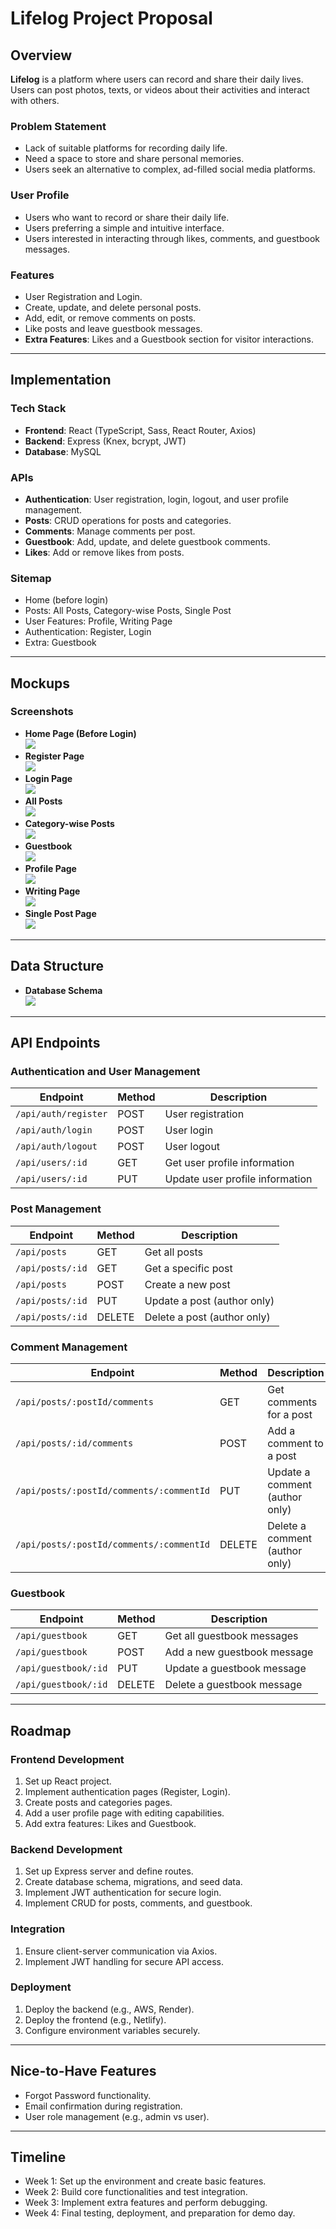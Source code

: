 # Lifelog Project Proposal

## Overview

**Lifelog** is a platform where users can record and share their daily lives. Users can post photos, texts, or videos about their activities and interact with others.

### Problem Statement

- Lack of suitable platforms for recording daily life.
- Need a space to store and share personal memories.
- Users seek an alternative to complex, ad-filled social media platforms.

### User Profile

- Users who want to record or share their daily life.
- Users preferring a simple and intuitive interface.
- Users interested in interacting through likes, comments, and guestbook messages.

### Features

- User Registration and Login.
- Create, update, and delete personal posts.
- Add, edit, or remove comments on posts.
- Like posts and leave guestbook messages.
- **Extra Features**: Likes and a Guestbook section for visitor interactions.

---

## Implementation

### Tech Stack

- **Frontend**: React (TypeScript, Sass, React Router, Axios)
- **Backend**: Express (Knex, bcrypt, JWT)
- **Database**: MySQL

### APIs

- **Authentication**: User registration, login, logout, and user profile management.
- **Posts**: CRUD operations for posts and categories.
- **Comments**: Manage comments per post.
- **Guestbook**: Add, update, and delete guestbook comments.
- **Likes**: Add or remove likes from posts.

### Sitemap

- Home (before login)
- Posts: All Posts, Category-wise Posts, Single Post
- User Features: Profile, Writing Page
- Authentication: Register, Login
- Extra: Guestbook

---

## Mockups

### Screenshots

- **Home Page (Before Login)**  
  ![](./proposal/Main.png)
- **Register Page**  
  ![](./proposal/Register.png)
- **Login Page**  
  ![](./proposal/Login.png)
- **All Posts**  
  ![](./proposal/AllPost.png)
- **Category-wise Posts**  
  ![](./proposal/Category.png)
- **Guestbook**  
  ![](./proposal/GuestBook-extra.png)
- **Profile Page**  
  ![](./proposal/MyProfile.png)
- **Writing Page**  
  ![](./proposal/Writing.png)
- **Single Post Page**  
  ![](./proposal/SinglePost.png)

---

## Data Structure

- **Database Schema**  
  ![](./proposal/sql-diagram.png)

---

## API Endpoints

### Authentication and User Management

| Endpoint             | Method | Description                     |
| -------------------- | ------ | ------------------------------- |
| `/api/auth/register` | POST   | User registration               |
| `/api/auth/login`    | POST   | User login                      |
| `/api/auth/logout`   | POST   | User logout                     |
| `/api/users/:id`     | GET    | Get user profile information    |
| `/api/users/:id`     | PUT    | Update user profile information |

### Post Management

| Endpoint         | Method | Description                 |
| ---------------- | ------ | --------------------------- |
| `/api/posts`     | GET    | Get all posts               |
| `/api/posts/:id` | GET    | Get a specific post         |
| `/api/posts`     | POST   | Create a new post           |
| `/api/posts/:id` | PUT    | Update a post (author only) |
| `/api/posts/:id` | DELETE | Delete a post (author only) |

### Comment Management

| Endpoint                                 | Method | Description                    |
| ---------------------------------------- | ------ | ------------------------------ |
| `/api/posts/:postId/comments`            | GET    | Get comments for a post        |
| `/api/posts/:id/comments`                | POST   | Add a comment to a post        |
| `/api/posts/:postId/comments/:commentId` | PUT    | Update a comment (author only) |
| `/api/posts/:postId/comments/:commentId` | DELETE | Delete a comment (author only) |

### Guestbook

| Endpoint             | Method | Description                 |
| -------------------- | ------ | --------------------------- |
| `/api/guestbook`     | GET    | Get all guestbook messages  |
| `/api/guestbook`     | POST   | Add a new guestbook message |
| `/api/guestbook/:id` | PUT    | Update a guestbook message  |
| `/api/guestbook/:id` | DELETE | Delete a guestbook message  |

---

## Roadmap

### Frontend Development

1. Set up React project.
2. Implement authentication pages (Register, Login).
3. Create posts and categories pages.
4. Add a user profile page with editing capabilities.
5. Add extra features: Likes and Guestbook.

### Backend Development

1. Set up Express server and define routes.
2. Create database schema, migrations, and seed data.
3. Implement JWT authentication for secure login.
4. Implement CRUD for posts, comments, and guestbook.

### Integration

1. Ensure client-server communication via Axios.
2. Implement JWT handling for secure API access.

### Deployment

1. Deploy the backend (e.g., AWS, Render).
2. Deploy the frontend (e.g., Netlify).
3. Configure environment variables securely.

---

## Nice-to-Have Features

- Forgot Password functionality.
- Email confirmation during registration.
- User role management (e.g., admin vs user).

---

## Timeline

- Week 1: Set up the environment and create basic features.
- Week 2: Build core functionalities and test integration.
- Week 3: Implement extra features and perform debugging.
- Week 4: Final testing, deployment, and preparation for demo day.

